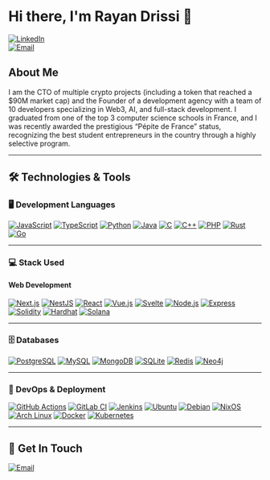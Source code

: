 # Hi there, I'm Rayan Drissi 👋

[![LinkedIn](https://img.shields.io/badge/LinkedIn-Connect-blue?style=for-the-badge&logo=linkedin)](https://fr.linkedin.com/in/rayan-drissi-1b66421b3)  
[![Email](https://img.shields.io/badge/Email-pro@rayan--drissi.com-black?style=for-the-badge&logo=maildotru&logoColor=white&labelColor=black&color=white)](mailto:pro@rayan-drissi.com)

## About Me

I am the CTO of multiple crypto projects (including a token that reached a $90M market cap) and the Founder of a development agency with a team of 10 developers specializing in Web3, AI, and full-stack development. I graduated from one of the top 3 computer science schools in France, and I was recently awarded the prestigious “Pépite de France” status, recognizing the best student entrepreneurs in the country through a highly selective program.

---

## 🛠️ Technologies & Tools

### 🖥️ Development Languages
<a href="#"><img alt="JavaScript" src="https://img.shields.io/badge/JavaScript-black?style=for-the-badge&logo=javascript&logoColor=white"/></a>
<a href="#"><img alt="TypeScript" src="https://img.shields.io/badge/TypeScript-black?style=for-the-badge&logo=typescript&logoColor=white"/></a>
<a href="#"><img alt="Python" src="https://img.shields.io/badge/Python-black?style=for-the-badge&logo=python&logoColor=white"/></a>
<a href="#"><img alt="Java" src="https://img.shields.io/badge/Java-black?style=for-the-badge&logo=openjdk&logoColor=white"/></a>
<a href="#"><img alt="C" src="https://img.shields.io/badge/C-black?style=for-the-badge&logo=c&logoColor=white"/></a>
<a href="#"><img alt="C++" src="https://img.shields.io/badge/C++-black?style=for-the-badge&logo=cplusplus&logoColor=white"/></a>
<a href="#"><img alt="PHP" src="https://img.shields.io/badge/PHP-black?style=for-the-badge&logo=php&logoColor=white"/></a>
<a href="#"><img alt="Rust" src="https://img.shields.io/badge/Rust-black?style=for-the-badge&logo=rust&logoColor=white"/></a>
<a href="#"><img alt="Go" src="https://img.shields.io/badge/Go-black?style=for-the-badge&logo=go&logoColor=white"/></a>

---

### 💻 Stack Used
#### **Web Development**
<a href="#"><img alt="Next.js" src="https://img.shields.io/badge/Next.js-black?style=for-the-badge&logo=nextdotjs&logoColor=white"/></a>
<a href="#"><img alt="NestJS" src="https://img.shields.io/badge/NestJS-black?style=for-the-badge&logo=nestjs&logoColor=white"/></a>
<a href="#"><img alt="React" src="https://img.shields.io/badge/React-black?style=for-the-badge&logo=react&logoColor=white"/></a>
<a href="#"><img alt="Vue.js" src="https://img.shields.io/badge/Vue.js-black?style=for-the-badge&logo=vuedotjs&logoColor=white"/></a>
<a href="#"><img alt="Svelte" src="https://img.shields.io/badge/Svelte-black?style=for-the-badge&logo=svelte&logoColor=white"/></a>
<a href="#"><img alt="Node.js" src="https://img.shields.io/badge/Node.js-black?style=for-the-badge&logo=nodedotjs&logoColor=white"/></a>
<a href="#"><img alt="Express" src="https://img.shields.io/badge/Express-black?style=for-the-badge&logo=express&logoColor=white"/></a>
<a href="#"><img alt="Solidity" src="https://img.shields.io/badge/Solidity-black?style=for-the-badge&logo=ethereum&logoColor=white"/></a>
<a href="#"><img alt="Hardhat" src="https://img.shields.io/badge/Hardhat-black?style=for-the-badge&logo=ethereum&logoColor=white"/></a>
<a href="#"><img alt="Solana" src="https://img.shields.io/badge/Solana-black?style=for-the-badge&logo=solana&logoColor=white"/></a>

---

### 🗄️ Databases
<a href="#"><img alt="PostgreSQL" src="https://img.shields.io/badge/PostgreSQL-black?style=for-the-badge&logo=postgresql&logoColor=white"/></a>
<a href="#"><img alt="MySQL" src="https://img.shields.io/badge/MySQL-black?style=for-the-badge&logo=mysql&logoColor=white"/></a>
<a href="#"><img alt="MongoDB" src="https://img.shields.io/badge/MongoDB-black?style=for-the-badge&logo=mongodb&logoColor=white"/></a>
<a href="#"><img alt="SQLite" src="https://img.shields.io/badge/SQLite-black?style=for-the-badge&logo=sqlite&logoColor=white"/></a>
<a href="#"><img alt="Redis" src="https://img.shields.io/badge/Redis-black?style=for-the-badge&logo=redis&logoColor=white"/></a>
<a href="#"><img alt="Neo4j" src="https://img.shields.io/badge/Neo4j-black?style=for-the-badge&logo=neo4j&logoColor=white"/></a>

---

### 🚀 DevOps & Deployment
<a href="#"><img alt="GitHub Actions" src="https://img.shields.io/badge/GitHub_Actions-black?style=for-the-badge&logo=githubactions&logoColor=white"/></a>
<a href="#"><img alt="GitLab CI" src="https://img.shields.io/badge/GitLab_CI-black?style=for-the-badge&logo=gitlab&logoColor=white"/></a>
<a href="#"><img alt="Jenkins" src="https://img.shields.io/badge/Jenkins-black?style=for-the-badge&logo=jenkins&logoColor=white"/></a>
<a href="#"><img alt="Ubuntu" src="https://img.shields.io/badge/Ubuntu-black?style=for-the-badge&logo=ubuntu&logoColor=white"/></a>
<a href="#"><img alt="Debian" src="https://img.shields.io/badge/Debian-black?style=for-the-badge&logo=debian&logoColor=white"/></a>
<a href="#"><img alt="NixOS" src="https://img.shields.io/badge/NixOS-black?style=for-the-badge&logo=nixos&logoColor=white"/></a>
<a href="#"><img alt="Arch Linux" src="https://img.shields.io/badge/Arch_Linux-black?style=for-the-badge&logo=archlinux&logoColor=white"/></a>
<a href="#"><img alt="Docker" src="https://img.shields.io/badge/Docker-black?style=for-the-badge&logo=docker&logoColor=white"/></a>
<a href="#"><img alt="Kubernetes" src="https://img.shields.io/badge/Kubernetes-black?style=for-the-badge&logo=kubernetes&logoColor=white"/></a>

---

## 📩 Get In Touch  
[![Email](https://img.shields.io/badge/Email-pro@rayan--drissi.com-black?style=for-the-badge)](mailto:pro@rayan-drissi.com)  
